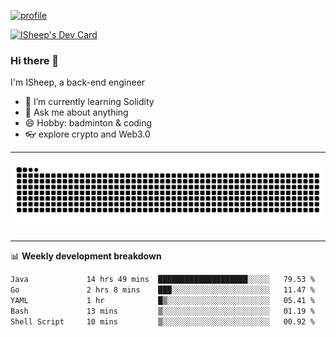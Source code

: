 [![profile](https://user-images.githubusercontent.com/54968314/208005045-e4b42f3b-833d-4242-bfcc-e764865553a2.svg)](https://www.calligrapher.ai/)

<a href="https://app.daily.dev/linziyang1106"><img src="https://api.daily.dev/devcards/v2/i4Spwx5Skx5FpTqWcwoit.png?r=kgx&type=wide" width="652" alt="ISheep's Dev Card"/></a>

### Hi there 🐏

I'm ISheep, a back-end engineer

- 🔭 I’m currently learning Solidity
- 💬 Ask me about anything
- 😄 Hobby: badminton & coding
- 👓 explore crypto and Web3.0

-------

![](https://raw.githubusercontent.com/ISheepp/ISheepp/output/github-contribution-grid-snake.svg)

-------

📊 **Weekly development breakdown**
<!--START_SECTION:waka-->

```txt
Java             14 hrs 49 mins  ████████████████████░░░░░   79.53 %
Go               2 hrs 8 mins    ███░░░░░░░░░░░░░░░░░░░░░░   11.47 %
YAML             1 hr            █▒░░░░░░░░░░░░░░░░░░░░░░░   05.41 %
Bash             13 mins         ▒░░░░░░░░░░░░░░░░░░░░░░░░   01.19 %
Shell Script     10 mins         ▒░░░░░░░░░░░░░░░░░░░░░░░░   00.92 %
```

<!--END_SECTION:waka-->
